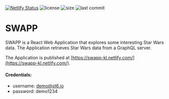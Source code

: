 [![Netlify Status](https://api.netlify.com/api/v1/badges/8a3a5002-7407-47a1-ad48-6fa49366b62d/deploy-status)](https://app.netlify.com/sites/swapp-kl/deploys) ![license](https://img.shields.io/github/license/kostadinlambov/SWAPP.svg) ![size](https://img.shields.io/github/repo-size/kostadinlambov/SWAPP.svg) ![last commit](https://img.shields.io/github/last-commit/kostadinlambov/SWAPP.svg)

# SWAPP 
SWAPP is a React Web Application that explores some interesting Star Wars data. The Application retrieves Star Wars data from a GraphQL server.

The Application is published at [https://swapp-kl.netlify.com/](https://swapp-kl.netlify.com/). 

#### Credentials:
- username: demo@st6.io
- password: demo1234
